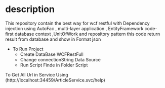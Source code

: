 # description

 This repository contain the best way for wcf restful with Dependency injection using AutoFac ,
 multi-layer application , EntityFramework code-first database context ,UnitOfWork
 and repository pattern this code return result from database and show in Format json

- To Run Project
  - Create DataBase WCFRestFull
  - Change connectionString Data Source
  - Run  Script Finde in Folder Script

To Get All Url in Service Using
 (http://localhost:34459/ArticleService.svc/help)
